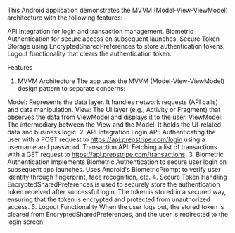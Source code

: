 This Android application demonstrates the MVVM (Model-View-ViewModel) architecture with the following features:

API Integration for login and transaction management.
Biometric Authentication for secure access on subsequent launches.
Secure Token Storage using EncryptedSharedPreferences to store authentication tokens.
Logout functionality that clears the authentication token.

Features
1. MVVM Architecture
The app uses the MVVM (Model-View-ViewModel) design pattern to separate concerns:

Model: Represents the data layer. It handles network requests (API calls) and data manipulation.
View: The UI layer (e.g., Activity or Fragment) that observes the data from ViewModel and displays it to the user.
ViewModel: The intermediary between the View and the Model. It holds the UI-related data and business logic.
2. API Integration
Login API: Authenticating the user with a POST request to https://api.prepstripe.com/login using a username and password.
Transaction API: Fetching a list of transactions with a GET request to https://api.prepstripe.com/transactions.
3. Biometric Authentication
Implements Biometric Authentication to secure user login on subsequent app launches.
Uses Android's BiometricPrompt to verify user identity through fingerprint, face recognition, etc.
4. Secure Token Handling
EncryptedSharedPreferences is used to securely store the authentication token received after successful login.
The token is stored in a secured way, ensuring that the token is encrypted and protected from unauthorized access.
5. Logout Functionality
When the user logs out, the stored token is cleared from EncryptedSharedPreferences, and the user is redirected to the login screen.
